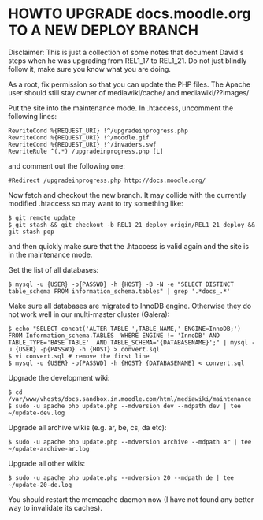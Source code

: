 HOWTO UPGRADE docs.moodle.org TO A NEW DEPLOY BRANCH
====================================================

Disclaimer: This is just a collection of some notes that document David's
steps when he was upgrading from REL1\_17 to REL1\_21. Do not just blindly
follow it, make sure you know what you are doing.

As a root, fix permission so that you can update the PHP files. The Apache
user should still stay owner of mediawiki/cache/ and mediawiki/??images/

Put the site into the maintenance mode. In .htaccess, uncomment the following
lines:

	RewriteCond %{REQUEST_URI} !^/upgradeinprogress.php
	RewriteCond %{REQUEST_URI} !^/moodle.gif
	RewriteCond %{REQUEST_URI} !^/invaders.swf
	RewriteRule ^(.*) /upgradeinprogress.php [L]

and comment out the following one:

	#Redirect /upgradeinprogress.php http://docs.moodle.org/

Now fetch and checkout the new branch. It may collide with the currently
modified .htaccess so may want to try something like:

	$ git remote update
	$ git stash && git checkout -b REL1_21_deploy origin/REL1_21_deploy && git stash pop

and then quickly make sure that the .htaccess is valid again and the site is
in the maintenance mode.

Get the list of all databases:

	$ mysql -u {USER} -p{PASSWD} -h {HOST} -B -N -e "SELECT DISTINCT table_schema FROM information_schema.tables" | grep '.*docs_.*'

Make sure all databases are migrated to InnoDB engine. Otherwise they do not work well in our
multi-master cluster (Galera):

	$ echo "SELECT concat('ALTER TABLE ',TABLE_NAME,' ENGINE=InnoDB;') FROM Information_schema.TABLES  WHERE ENGINE != 'InnoDB' AND TABLE_TYPE='BASE TABLE'  AND TABLE_SCHEMA='{DATABASENAME}';" | mysql -u {USER} -p{PASSWD} -h {HOST} > convert.sql
	$ vi convert.sql # remove the first line
	$ mysql -u {USER} -p{PASSWD} -h {HOST} {DATABASENAME} < convert.sql

Upgrade the development wiki:

	$ cd /var/www/vhosts/docs.sandbox.in.moodle.com/html/mediawiki/maintenance
	$ sudo -u apache php update.php --mdversion dev --mdpath dev | tee ~/update-dev.log

Upgrade all archive wikis (e.g. ar, be, cs, da etc):

	$ sudo -u apache php update.php --mdversion archive --mdpath ar | tee ~/update-archive-ar.log

Upgrade all other wikis:

	$ sudo -u apache php update.php --mdversion 20 --mdpath de | tee ~/update-20-de.log

You should restart the memcache daemon now (I have not found any better way to invalidate its caches).
